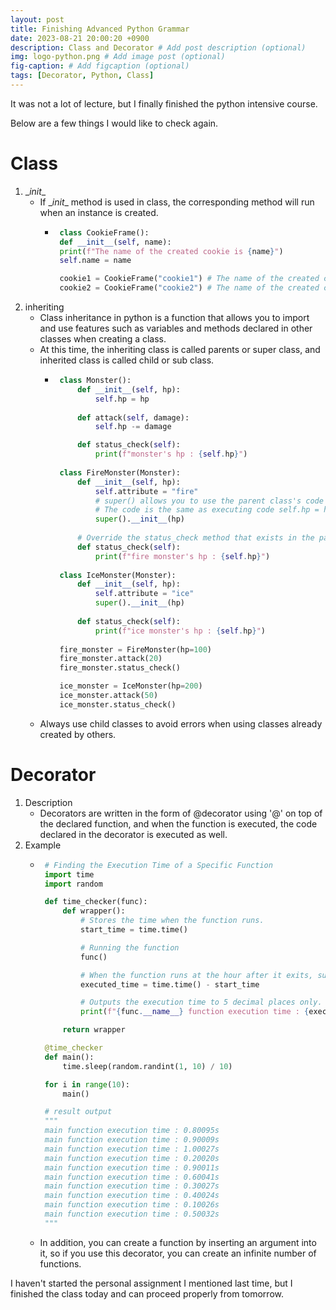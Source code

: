 ```yaml
---
layout: post
title: Finishing Advanced Python Grammar
date: 2023-08-21 20:00:20 +0900
description: Class and Decorator # Add post description (optional)
img: logo-python.png # Add image post (optional)
fig-caption: # Add figcaption (optional)
tags: [Decorator, Python, Class]
---
```



It was not a lot of lecture, but I finally finished the python intensive course.

Below are a few things I would like to check again.

<h1>Class
</h1>

1. \__init__
   * If \__init__ method is used in class, the corresponding method will run when an instance is created.
     * ```python
        class CookieFrame():
        def __init__(self, name):
        print(f"The name of the created cookie is {name}")
        self.name = name

        cookie1 = CookieFrame("cookie1") # The name of the created cookie is cokkie1
        cookie2 = CookieFrame("cookie2") # The name of the created cookie is cokkie2
        ```
2. inheriting
   * Class inheritance in python is a function that allows you to import and use features such as variables and methods declared in other classes when creating a class.
   * At this time, the inheriting class is called parents or super class, and inherited class is called child or sub class.
     * ```python
        class Monster():
            def __init__(self, hp):
                self.hp = hp
                
            def attack(self, damage):
                self.hp -= damage

            def status_check(self):
                print(f"monster's hp : {self.hp}")
                
        class FireMonster(Monster):
            def __init__(self, hp):
                self.attribute = "fire"
                # super() allows you to use the parent class's code as-is.
                # The code is the same as executing code self.hp = hp.
                super().__init__(hp)
            
            # Override the status_check method that exists in the parent class.
            def status_check(self):
                print(f"fire monster's hp : {self.hp}")
                
        class IceMonster(Monster):
            def __init__(self, hp):
                self.attribute = "ice"
                super().__init__(hp)
            
            def status_check(self):
                print(f"ice monster's hp : {self.hp}")
                
        fire_monster = FireMonster(hp=100)
        fire_monster.attack(20)
        fire_monster.status_check()

        ice_monster = IceMonster(hp=200)
        ice_monster.attack(50)
        ice_monster.status_check()
        ```
   * Always use child classes to avoid errors when using classes already created by others.
  
  <h1>Decorator
</h1>

  1. Description
      * Decorators are written in the form of @decorator using '@' on top of the declared function, and when the function is executed, the code declared in the decorator is executed as well.
  2. Example
     * ```python
        # Finding the Execution Time of a Specific Function
        import time
        import random

        def time_checker(func):
            def wrapper():
                # Stores the time when the function runs.
                start_time = time.time()

                # Running the function
                func()

                # When the function runs at the hour after it exits, subtract the time to get the running time.
                executed_time = time.time() - start_time

                # Outputs the execution time to 5 decimal places only.
                print(f"{func.__name__} function execution time : {executed_time:.05f}s")

            return wrapper

        @time_checker
        def main():
            time.sleep(random.randint(1, 10) / 10)

        for i in range(10):
            main()

        # result output
        """
        main function execution time : 0.80095s
        main function execution time : 0.90009s
        main function execution time : 1.00027s
        main function execution time : 0.20020s
        main function execution time : 0.90011s
        main function execution time : 0.60041s
        main function execution time : 0.30027s
        main function execution time : 0.40024s
        main function execution time : 0.10026s
        main function execution time : 0.50032s
        """
        ```
      * In addition, you can create a function by inserting an argument into it, so if you use this decorator, you can create an infinite number of functions.  


I haven't started the personal assignment I mentioned last time, but I finished the class today and can proceed properly from tomorrow.
